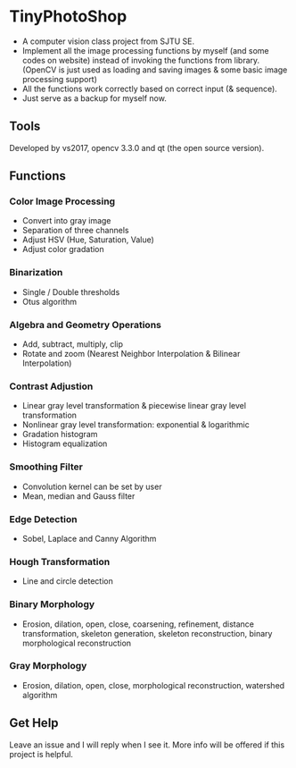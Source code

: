 # TinyPhotoShop
* A computer vision class project from SJTU SE.
* Implement all the image processing functions by myself (and some codes on website) instead of invoking the functions from library. 
  (OpenCV is just used as loading and saving images & some basic image processing support)
* All the functions work correctly based on correct input (& sequence).
* Just serve as a backup for myself now.

## Tools
Developed by vs2017, opencv 3.3.0 and qt (the open source version).


## Functions
### Color Image Processing
- Convert into gray image
- Separation of three channels
- Adjust HSV (Hue, Saturation, Value) 
- Adjust color gradation

### Binarization
- Single / Double thresholds
- Otus algorithm

### Algebra and Geometry Operations
- Add, subtract, multiply, clip
- Rotate and zoom (Nearest Neighbor Interpolation & Bilinear Interpolation)

### Contrast Adjustion
- Linear gray level transformation & piecewise linear gray level transformation
- Nonlinear gray level transformation: exponential & logarithmic
- Gradation histogram
- Histogram equalization

### Smoothing Filter 
- Convolution kernel can be set by user
- Mean, median and Gauss filter

### Edge Detection
- Sobel, Laplace and Canny Algorithm

### Hough Transformation
- Line and circle detection

### Binary Morphology
- Erosion, dilation, open, close, coarsening, refinement, distance transformation, skeleton generation, skeleton reconstruction, 
binary morphological reconstruction

### Gray Morphology
- Erosion, dilation, open, close, morphological reconstruction, watershed algorithm


## Get Help
Leave an issue and I will reply when I see it. More info will be offered if this project is helpful.

